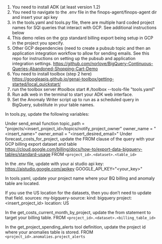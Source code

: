 1. You need to install ADK (at least version 1.2)
2. You need to navigate to the .env file in the finops-agent/finops-agent dir and insert your api key
3. in the tools.yaml and tools.py file, there are multiple hard coded project names for SQl queries that interact with GCP. See additional instructions below
4. This demo relies on the gcp standard billing export being setup in GCP in the project you specify.
5. Other GCP dependencies (need to create a pubsub topic and then an application integration workflow to allow for sending emails. See this repo for instructions on setting up the pubsub and application integration settings. https://github.com/norlove/BigQuery-Continuous-Queries-Abandoned-Shopping-Cart-Demo
6. You need to install toolbox (step 2 here) https://googleapis.github.io/genai-toolbox/getting-started/local_quickstart/
7. run the toolbox server #toolbox start #./toolbox --tools-file "tools.yaml"
8. Run adk web in the terminal to start your ADK web interface.
9. Set the Anomaly Writer script up to run as a scheduled query in BigQuery, substitute in your table names.

In tools.py, update the following variables:

Under send_email function
   topic_path = "projects/<insert_project_id>/topics/notify_project_owner"
   owner_name = "<insert_name>"
   owner_email = "<insert_desired_email>"
Under forecast_costs_for_project, update the FROM clause of the query with your GCP billing export dataset and table
https://cloud.google.com/billing/docs/how-to/export-data-bigquery-tables/standard-usage
FROM `<project_id>.<dataset>.<table_id>`
 
In the .env file, update with your ai studio api key:
https://aistudio.google.com/apikey
GOOGLE_API_KEY="<your_key>"


In tools.yaml, update your project name where your BQ billing and anomaly table are located.

If you use the US location for the datasets, then you don’t need to update that field.
sources:
 my-bigquery-source:
   kind: bigquery
   project: <insert_project_id>
   location: US

In the get_costs_current_month_by_project, update the from statement to target your billing table.
FROM `<project_id>.<dataset>.<billing_table_id>`

In the get_project_spending_alerts tool definition, update the project id where your anomalies table is stored.
FROM `<project_id>.anomalies.project_alerts`


